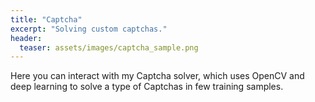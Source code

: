 ```yaml
---
title: "Captcha"
excerpt: "Solving custom captchas."
header:
  teaser: assets/images/captcha_sample.png
---
```


Here you can interact with my Captcha solver, which uses OpenCV and deep learning to solve a type of Captchas in few training samples.